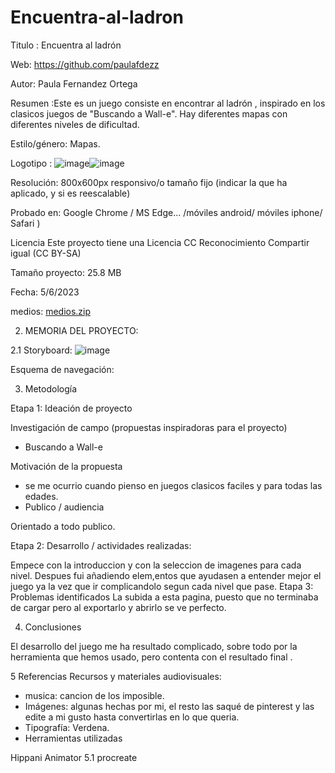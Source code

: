# Encuentra-al-ladron
Titulo : Encuentra al ladrón

Web: https://github.com/paulafdezz

Autor:  Paula Fernandez  Ortega

Resumen :Este es un juego  consiste en encontrar al ladrón , inspirado en los clasicos juegos de "Buscando a Wall-e". Hay diferentes mapas con diferentes niveles de dificultad. 

Estilo/género: Mapas. 

Logotipo :
![image](https://github.com/paulafdezz/Encuentra-al-ladron/assets/135972942/e266321e-e888-4b58-bec0-6f266f9328db)![image](https://github.com/paulafdezz/Encuentra-al-ladron/assets/135972942/a671841c-309e-440b-94a3-bb88dd2cb276)

Resolución: 800x600px responsivo/o tamaño fijo (indicar la que ha aplicado, y si es reescalable)

Probado en: Google Chrome / MS Edge... /móviles android/ móviles iphone/ Safari )


Licencia Este proyecto tiene una Licencia CC Reconocimiento Compartir igual (CC BY-SA)


Tamaño proyecto: 25.8 MB


Fecha: 5/6/2023


medios:  [medios.zip](https://github.com/paulafdezz/Encuentra-al-ladron/files/11687397/medios.zip)

2. MEMORIA DEL PROYECTO:

2.1 Storyboard:
![image](https://github.com/paulafdezz/Encuentra-al-ladron/assets/135972942/2c44bf1e-f079-4bcc-84c6-2384986f1dca)

Esquema de navegación: 

3. Metodología


Etapa 1: Ideación de proyecto

Investigación de campo (propuestas inspiradoras para el proyecto)
- Buscando a Wall-e


Motivación de la propuesta
- se me ocurrio cuando  pienso en juegos clasicos faciles y para todas las edades. 
- Publico / audiencia

Orientado a  todo publico.


Etapa 2: Desarrollo / actividades realizadas:

Empece con la introduccion y con la seleccion de imagenes para cada nivel. Despues fui añadiendo elem,entos que ayudasen a entender mejor el juego ya la vez que ir complicandolo segun cada nivel que pase.
Etapa 3: Problemas identificados
La subida a esta pagina, puesto que no terminaba de cargar  pero al exportarlo y abrirlo se ve perfecto.



4. Conclusiones

El desarrollo del juego me ha resultado complicado, sobre todo por la herramienta que hemos usado, pero contenta con el resultado final .


5 Referencias
Recursos y materiales audiovisuales:
- musica: cancion de los imposible.
- Imágenes: algunas hechas por mi, el resto las saqué de pinterest y las edite a mi gusto hasta convertirlas en lo que queria.
- Tipografía: Verdena.
- Herramientas utilizadas

Hippani Animator 5.1
procreate

